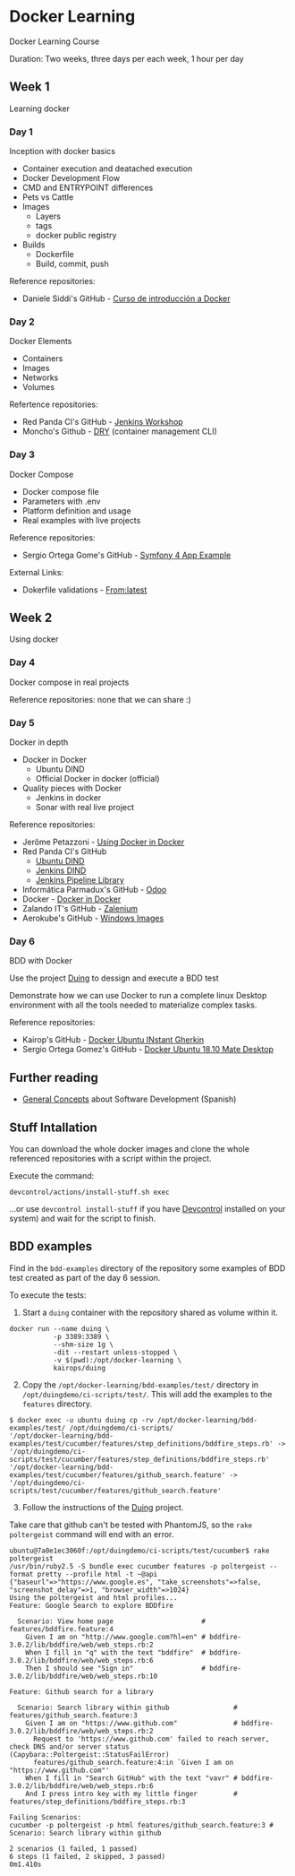 # Docker Learning

Docker Learning Course

Duration: Two weeks, three days per each week, 1 hour per day

## Week 1

Learning docker

### Day 1

Inception with docker basics

- Container execution and deatached execution
- Docker Development Flow
- CMD and ENTRYPOINT differences
- Pets vs Cattle
- Images
  - Layers
  - tags
  - docker public registry
- Builds
  - Dockerfile
  - Build, commit, push

Reference repositories:

- Daniele Siddi's GitHub - [Curso de introducción a Docker](https://github.com/danielesiddi/docker-course)

### Day 2

Docker Elements

- Containers
- Images
- Networks
- Volumes

Refertence repositories:

- Red Panda CI's GitHub - [Jenkins Workshop](https://github.com/red-panda-ci/jenkins-workshop)
- Moncho's Github - [DRY](https://github.com/moncho/dry) (container management CLI)

### Day 3

Docker Compose

- Docker compose file
- Parameters with .env
- Platform definition and usage
- Real examples with live projects

Reference repositories:

- Sergio Ortega Gome's GitHub - [Symfony 4 App Example](https://github.com/sergioortegagomez/red-panda-ci-symfony)

External Links: 

- Dokerfile validations - [From:latest](https://www.fromlatest.io/#/)

## Week 2

Using docker

### Day 4

Docker compose in real projects

Reference repositories: none that we can share :)

### Day 5

Docker in depth

- Docker in Docker
  - Ubuntu DIND
  - Official Docker in docker (official)
- Quality pieces with Docker
  - Jenkins in docker
  - Sonar with real live project

Reference repositories:

- Jerôme Petazzoni - [Using Docker in Docker](https://jpetazzo.github.io/2015/09/03/do-not-use-docker-in-docker-for-ci/)
- Red Panda CI's GitHub
  - [Ubuntu DIND](https://github.com/red-panda-ci/ubuntu-dind)
  - [Jenkins DIND](https://github.com/red-panda-ci/jenkins-dind)
  - [Jenkins Pipeline Library](https://github.com/red-panda-ci/jenkins-pipeline-library)
- Informática Parmadux's GitHub - [Odoo](https://github.com/informaticaph/PXGO_00064_2014_PHA)
- Docker - [Docker in Docker](https://hub.docker.com/_/docker)
- Zalando IT's GitHub - [Zalenium](https://github.com/zalando/zalenium)
- Aerokube's GitHub - [Windows Images](https://github.com/aerokube/windows-images)

### Day 6

BDD with Docker

Use the project [Duing](https://github.com/kairops/docker-ubuntu-xrdp-mate-custom/tree/master/duing) to dessign and execute a BDD test

Demonstrate how we can use Docker to run a complete linux Desktop environment with all the tools needed to materialize complex tasks.

Reference repositories:

- Kairop's GitHub - [Docker Ubuntu INstant Gherkin](https://github.com/kairops/docker-ubuntu-xrdp-mate-custom/tree/master/duing)
- Sergio Ortega Gomez's GitHub - [Docker Ubuntu 18.10 Mate Desktop](https://github.com/sergioortegagomez/docker-ubuntu-cucumber)

## Further reading

- [General Concepts](https://github.com/kairops/general-concepts/blob/master/es/toc.md) about Software Development (Spanish)

## Stuff Intallation

You can download the whole docker images and clone the whole referenced repositories with a script within the project.

Execute the command:

```console
devcontrol/actions/install-stuff.sh exec
```

...or use `devcontrol install-stuff` if you have [Devcontrol](https://github.com/teecke/devcontrol) installed on your system) and wait for the script to finish.

## BDD examples

Find in the `bdd-examples` directory of the repository some examples of BDD test created as part of the day 6 session.

To execute the tests:

1. Start a `duing` container with the repository shared as volume within it.

```console
docker run --name duing \
           -p 3389:3389 \
           --shm-size 1g \
           -dit --restart unless-stopped \
           -v $(pwd):/opt/docker-learning \
           kairops/duing
```

2. Copy the `/opt/docker-learning/bdd-examples/test/` directory in `/opt/duingdemo/ci-scripts/test/`. This will add the examples to the `features` directory.

```console
$ docker exec -u ubuntu duing cp -rv /opt/docker-learning/bdd-examples/test/ /opt/duingdemo/ci-scripts/
'/opt/docker-learning/bdd-examples/test/cucumber/features/step_definitions/bddfire_steps.rb' -> '/opt/duingdemo/ci-scripts/test/cucumber/features/step_definitions/bddfire_steps.rb'
'/opt/docker-learning/bdd-examples/test/cucumber/features/github_search.feature' -> '/opt/duingdemo/ci-scripts/test/cucumber/features/github_search.feature'
```

3. Follow the instructions of the [Duing](https://github.com/kairops/docker-ubuntu-xrdp-mate-custom/tree/master/duing) project.

Take care that github can't be tested with PhantomJS, so the `rake poltergeist` command will end with an error.

```console
ubuntu@7a0e1ec3060f:/opt/duingdemo/ci-scripts/test/cucumber$ rake poltergeist
/usr/bin/ruby2.5 -S bundle exec cucumber features -p poltergeist --format pretty --profile html -t ~@api
{"baseurl"=>"https://www.google.es", "take_screenshots"=>false, "screenshot_delay"=>1, "browser_width"=>1024}
Using the poltergeist and html profiles...
Feature: Google Search to explore BDDfire

  Scenario: View home page                      # features/bddfire.feature:4
    Given I am on "http://www.google.com?hl=en" # bddfire-3.0.2/lib/bddfire/web/web_steps.rb:2
    When I fill in "q" with the text "bddfire"  # bddfire-3.0.2/lib/bddfire/web/web_steps.rb:6
    Then I should see "Sign in"                 # bddfire-3.0.2/lib/bddfire/web/web_steps.rb:10

Feature: Github search for a library

  Scenario: Search library within github                # features/github_search.feature:3
    Given I am on "https://www.github.com"              # bddfire-3.0.2/lib/bddfire/web/web_steps.rb:2
      Request to 'https://www.github.com' failed to reach server, check DNS and/or server status (Capybara::Poltergeist::StatusFailError)
      features/github_search.feature:4:in `Given I am on "https://www.github.com"'
    When I fill in "Search GitHub" with the text "vavr" # bddfire-3.0.2/lib/bddfire/web/web_steps.rb:6
    And I press intro key with my little finger         # features/step_definitions/bddfire_steps.rb:3

Failing Scenarios:
cucumber -p poltergeist -p html features/github_search.feature:3 # Scenario: Search library within github

2 scenarios (1 failed, 1 passed)
6 steps (1 failed, 2 skipped, 3 passed)
0m1.410s
```
